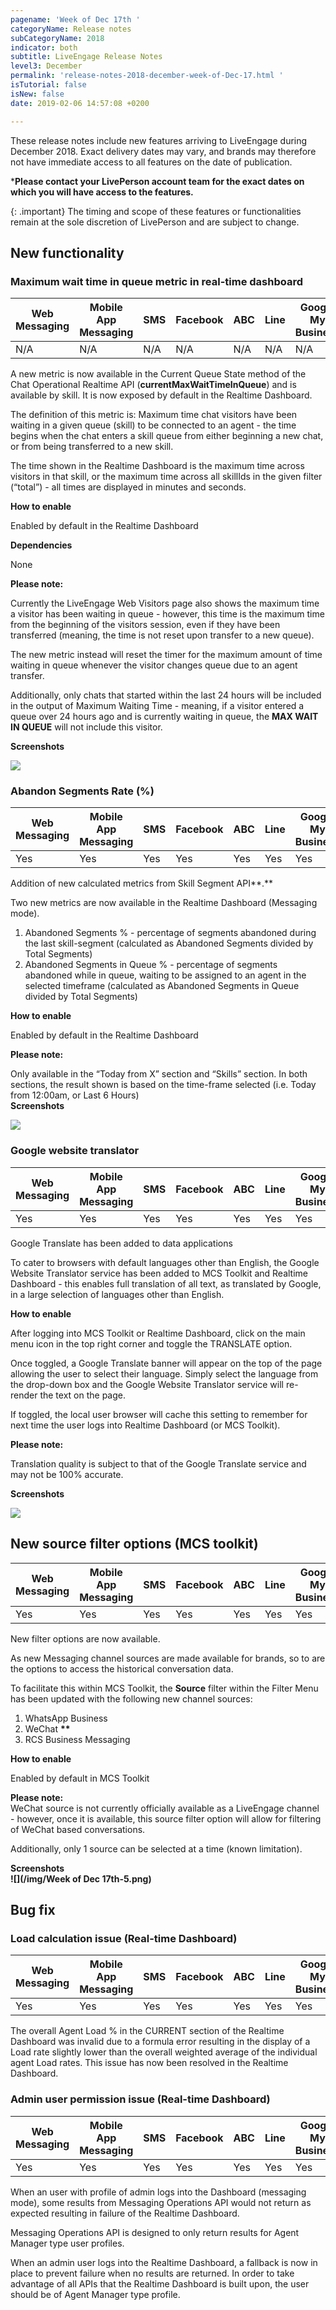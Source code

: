 ```yaml
---
pagename: 'Week of Dec 17th '
categoryName: Release notes
subCategoryName: 2018
indicator: both
subtitle: LiveEngage Release Notes
level3: December
permalink: 'release-notes-2018-december-week-of-Dec-17.html '
isTutorial: false
isNew: false
date: 2019-02-06 14:57:08 +0200

---
```

These release notes include new features arriving to LiveEngage during December 2018. Exact delivery dates may vary, and brands may therefore not have immediate access to all features on the date of publication.

\***Please contact your LivePerson account team for the exact dates on which you will have access to the features.**

{: .important} The timing and scope of these features or functionalities remain at the sole discretion of LivePerson and are subject to change.

## New functionality

### Maximum wait time in queue metric in real-time dashboard

| Web Messaging | Mobile App Messaging | SMS | Facebook | ABC | Line | Google My Business | WhatsApp Business | Chat |  
| --- | --- | --- | --- | --- | --- | --- | --- | --- |  
| N/A | N/A | N/A | N/A | N/A | N/A | N/A | N/A | Yes |

A new metric is now available in the Current Queue State method of the Chat Operational Realtime API (**currentMaxWaitTimeInQueue**) and is available by skill. It is now exposed by default in the Realtime Dashboard.

The definition of this metric is: Maximum time chat visitors have been waiting in a given queue (skill) to be connected to an agent - the time begins when the chat enters a skill queue from either beginning a new chat, or from being transferred to a new skill.

The time shown in the Realtime Dashboard is the maximum time across visitors in that skill, or the maximum time across all skillIds in the given filter (“total”) - all times are displayed in minutes and seconds.

**How to enable**

Enabled by default in the Realtime Dashboard

**Dependencies**

None

**Please note:**

Currently the LiveEngage Web Visitors page also shows the maximum time a visitor has been waiting in queue - however, this time is the maximum time from the beginning of the visitors session, even if they have been transferred (meaning, the time is not reset upon transfer to a new queue).

The new metric instead will reset the timer for the maximum amount of time waiting in queue whenever the visitor changes queue due to an agent transfer.

Additionally, only chats that started within the last 24 hours will be included in the output of Maximum Waiting Time - meaning, if a visitor entered a queue over 24 hours ago and is currently waiting in queue, the **MAX WAIT IN QUEUE** will not include this visitor.

**Screenshots**

![](/img/Week-of-December-17.png)

### Abandon Segments Rate (%)

| Web Messaging | Mobile App Messaging | SMS | Facebook | ABC | Line | Google My Business | WhatsApp Business | Chat |  
| --- | --- | --- | --- | --- | --- | --- | --- | --- |  
| Yes | Yes | Yes | Yes | Yes | Yes | Yes | Yes | N/A |

Addition of new calculated metrics from Skill Segment API**.**

Two new metrics are now available in the Realtime Dashboard (Messaging mode).

1. Abandoned Segments % - percentage of segments abandoned during the last skill-segment (calculated as Abandoned Segments divided by Total Segments)
2. Abandoned Segments in Queue % - percentage of segments abandoned while in queue, waiting to be assigned to an agent in the selected timeframe (calculated as Abandoned Segments in Queue divided by Total Segments)

**How to enable**

Enabled by default in the Realtime Dashboard

**Please note:**

Only available in the “Today from X” section and “Skills” section. In both sections, the result shown is based on the time-frame selected (i.e. Today from 12:00am, or Last 6 Hours)  
**Screenshots**

![](/img/Week-of-December-17-2.png)

### Google website translator

| Web Messaging | Mobile App Messaging | SMS | Facebook | ABC | Line | Google My Business | WhatsApp Business | Chat |  
| --- | --- | --- | --- | --- | --- | --- | --- | --- |  
| Yes | Yes | Yes | Yes | Yes | Yes | Yes | Yes | Yes |

Google Translate has been added to data applications

To cater to browsers with default languages other than English, the Google Website Translator service has been added to MCS Toolkit and Realtime Dashboard - this enables full translation of all text, as translated by Google, in a large selection of languages other than English.

**How to enable**

After logging into MCS Toolkit or Realtime Dashboard, click on the main menu icon in the top right corner and toggle the TRANSLATE option.

Once toggled, a Google Translate banner will appear on the top of the page allowing the user to select their language. Simply select the language from the drop-down box and the Google Website Translator service will re-render the text on the page.

If toggled, the local user browser will cache this setting to remember for next time the user logs into Realtime Dashboard (or MCS Toolkit).

**Please note:**

Translation quality is subject to that of the Google Translate service and may not be 100% accurate.

**Screenshots**

![](/img/Week-of-Dec-17th-4.png)

## New source filter options (MCS toolkit)

| Web Messaging | Mobile App Messaging | SMS | Facebook | ABC | Line | Google My Business | WhatsApp Business | Chat |  
| --- | --- | --- | --- | --- | --- | --- | --- | --- |  
| Yes | Yes | Yes | Yes | Yes | Yes | Yes | Yes | N/A |

New filter options are now available.

As new Messaging channel sources are made available for brands, so to are the options to access the historical conversation data.

To facilitate this within MCS Toolkit, the **Source** filter within the Filter Menu has been updated with the following new channel sources:

1. WhatsApp Business
2. WeChat __**__
3. RCS Business Messaging

**How to enable**

Enabled by default in MCS Toolkit

**Please note:**  
WeChat source is not currently officially available as a LiveEngage channel - however, once it is available, this source filter option will allow for filtering of WeChat based conversations.

Additionally, only 1 source can be selected at a time (known limitation).

**Screenshots  
![](/img/Week of Dec 17th-5.png)**

## Bug fix

### Load calculation issue (Real-time Dashboard)

| Web Messaging | Mobile App Messaging | SMS | Facebook | ABC | Line | Google My Business | WhatsApp Business | Chat |  
| --- | --- | --- | --- | --- | --- | --- | --- | --- |  
| Yes | Yes | Yes | Yes | Yes | Yes | Yes | Yes | N/A |

The overall Agent Load % in the CURRENT section of the Realtime Dashboard was invalid due to a formula error resulting in the display of a Load rate slightly lower than the overall weighted average of the individual agent Load rates. This issue has now been resolved in the Realtime Dashboard.

### Admin user permission issue (Real-time Dashboard)

| Web Messaging | Mobile App Messaging | SMS | Facebook | ABC | Line | Google My Business | WhatsApp Business | Chat |  
| --- | --- | --- | --- | --- | --- | --- | --- | --- |  
| Yes | Yes | Yes | Yes | Yes | Yes | Yes | Yes | N/A |

When an user with profile of admin logs into the Dashboard (messaging mode), some results from Messaging Operations API would not return as expected resulting in failure of the Realtime Dashboard.

Messaging Operations API is designed to only return results for Agent Manager type user profiles.

When an admin user logs into the Realtime Dashboard, a fallback is now in place to prevent failure when no results are returned. In order to take advantage of all APIs that the Realtime Dashboard is built upon, the user should be of Agent Manager type profile.